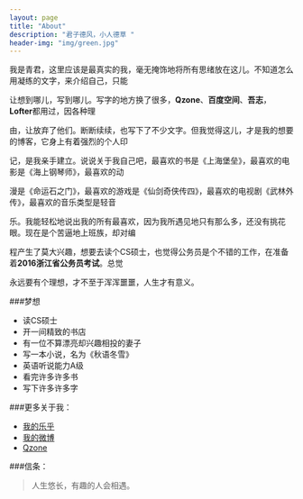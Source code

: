 ```yaml
---
layout: page
title: "About"
description: "君子德风，小人德草 "
header-img: "img/green.jpg"
---
```



我是青君，这里应该是最真实的我，毫无掩饰地将所有思绪放在这儿。不知道怎么用凝练的文字，来介绍自己，只能

让想到哪儿，写到哪儿。写字的地方换了很多，**Qzone**、**百度空间**、**吾志**，**Lofter**都用过，因各种理

由，让放弃了他们。断断续续，也写下了不少文字。但我觉得这儿，才是我的想要的博客，它身上有着强烈的个人印

记，是我亲手建立。说说关于我自己吧，最喜欢的书是《上海堡垒》，最喜欢的电影是《海上钢琴师》，最喜欢的动

漫是《命运石之门》，最喜欢的游戏是《仙剑奇侠传四》，最喜欢的电视剧《武林外传》，最喜欢的音乐类型是轻音

乐。我能轻松地说出我的所有最喜欢，因为我所遇见地只有那么多，还没有挑花眼。现在是个苦逼地上班族，却对编

程产生了莫大兴趣，想要去读个CS硕士，也觉得公务员是个不错的工作，在准备着**2016浙江省公务员考试**。总觉

永远要有个理想，才不至于浑浑噩噩，人生才有意义。

###梦想


- 读CS硕士
- 开一间精致的书店
- 有一位不算漂亮却兴趣相投的妻子
- 写一本小说，名为《秋语冬雪》
- 英语听说能力A级
- 看完许多许多书
- 写下许多许多字

###更多关于我：


- [我的乐乎](http://hiiloveyou.lofter.com/)
- [我的微博](http://weibo.com/iwangu)
- [Qzone](http://user.qzone.qq.com/919094850//)


###信条：


>人生悠长，有趣的人会相遇。











